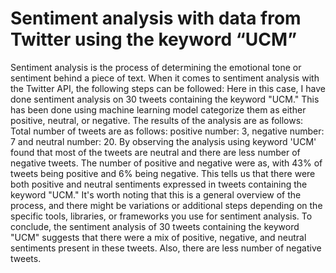 # Sentiment analysis with data from Twitter using the keyword “UCM”

Sentiment analysis is the process of determining the emotional tone or sentiment behind a piece of text. When it comes to sentiment analysis with the Twitter API, the following steps can be followed:
Here in this case, I have done sentiment analysis on 30 tweets containing the keyword "UCM." This has been done using machine learning model categorize them as either positive, neutral, or negative. The results of the analysis are as follows: Total number of tweets are as follows: positive number:  3, negative number:  7 and neutral number:  20. By observing the  analysis using keyword 'UCM' found that most of the tweets are  neutral and there are less number of negative tweets. The number of positive and negative were as, with 43% of tweets being positive and 6% being negative. This tells us that there were both positive and neutral sentiments expressed in tweets containing the keyword "UCM." It's worth noting that this is a general overview of the process, and there might be variations or additional steps depending on the specific tools, libraries, or frameworks you use for sentiment analysis. To conclude, the sentiment analysis of 30 tweets containing the keyword "UCM" suggests that there were a mix of positive, negative, and neutral sentiments present in these tweets. Also, there are less number of negative tweets. 
